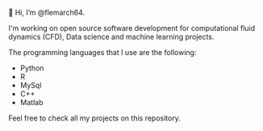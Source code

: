 👋 Hi, I’m @flemarch64.

I'm working on open source software development for computational fluid dynamics (CFD), Data science and machine learning projects.

The programming languages that I use are the following:
- Python
- R
- MySql
- C++
- Matlab
  
Feel free to check all my projects on this repository.
<!---
flemarch64/flemarch64 is a ✨ special ✨ repository because its `README.md` (this file) appears on your GitHub profile.
You can click the Preview link to take a look at your changes.
--->
